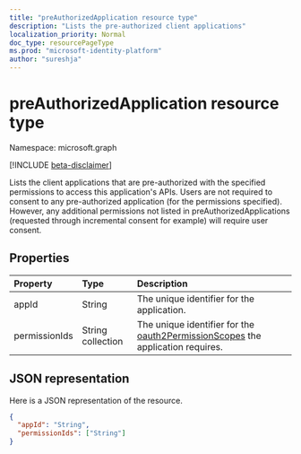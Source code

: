 ```yaml
---
title: "preAuthorizedApplication resource type"
description: "Lists the pre-authorized client applications"
localization_priority: Normal
doc_type: resourcePageType
ms.prod: "microsoft-identity-platform"
author: "sureshja"
---
```


# preAuthorizedApplication resource type

Namespace: microsoft.graph

[!INCLUDE [beta-disclaimer](../../includes/beta-disclaimer.md)]

Lists the client applications that are pre-authorized with the specified permissions to access this application's APIs. Users are not required to consent to any pre-authorized application (for the permissions specified). However, any additional permissions not listed in preAuthorizedApplications (requested through incremental consent for example) will require user consent.

## Properties

| Property | Type | Description |
|:---------------|:--------|:----------|
|appId|String| The unique identifier for the application. |
|permissionIds|String collection| The unique identifier for the [oauth2PermissionScopes](permissionscope.md) the application requires. |

## JSON representation
Here is a JSON representation of the resource.

<!-- {
  "blockType": "resource",
  "optionalProperties": [

  ],
  "@odata.type": "microsoft.graph.preAuthorizedApplication"
}-->

```json
{
  "appId": "String",
  "permissionIds": ["String"]
}

```


<!-- uuid: 8fcb5dbc-d5aa-4681-8e31-b001d5168d79
2015-10-25 14:57:30 UTC -->
<!--
{
  "type": "#page.annotation",
  "description": "preAuthorizedApplication resource",
  "keywords": "",
  "section": "documentation",
  "tocPath": "",
  "suppressions": []
}
-->


